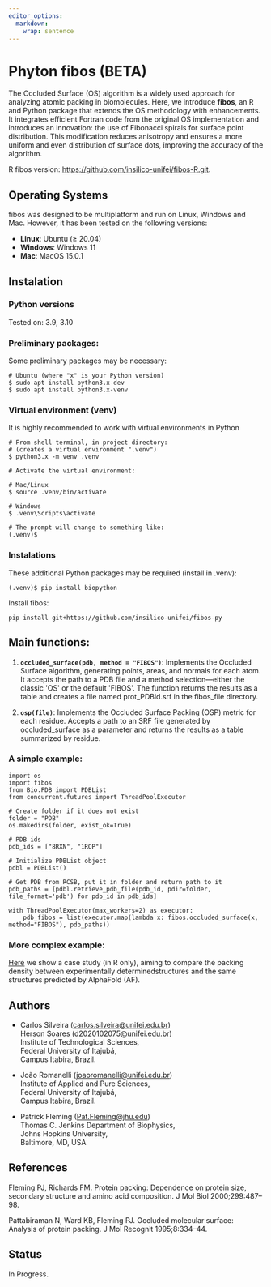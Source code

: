 ```yaml
---
editor_options: 
  markdown: 
    wrap: sentence
---
```


# Phyton fibos (BETA)

The Occluded Surface (OS) algorithm is a widely used approach for analyzing atomic packing in biomolecules. 
Here, we introduce **fibos**, an R and Python package that extends the OS methodology with enhancements. 
It integrates efficient Fortran code from the original OS implementation and introduces an innovation: 
the use of Fibonacci spirals for surface point distribution. This modification reduces anisotropy and 
ensures a more uniform and even distribution of surface dots, improving the accuracy
of the algorithm.

R fibos version: https://github.com/insilico-unifei/fibos-R.git.

## Operating Systems

fibos was designed to be multiplatform and run on Linux, Windows and Mac.
However, it has been tested on the following versions:

- **Linux**: Ubuntu ($\geq$ 20.04)
- **Windows**: Windows 11
- **Mac**: MacOS 15.0.1

## Instalation

### Python versions

Tested on: 3.9, 3.10

### Preliminary packages:

Some preliminary packages may be necessary:

```
# Ubuntu (where "x" is your Python version)
$ sudo apt install python3.x-dev
$ sudo apt install python3.x-venv
```

### Virtual environment (venv) 

It is highly recommended to work with virtual environments in Python

```
# From shell terminal, in project directory:
# (creates a virtual environment ".venv")
$ python3.x -m venv .venv

# Activate the virtual environment:

# Mac/Linux
$ source .venv/bin/activate

# Windows
$ .venv\Scripts\activate

# The prompt will change to something like:
(.venv)$  
```

### Instalations

These additional Python packages may be required (install in .venv):

```
(.venv)$ pip install biopython 
```

Install fibos:

```         
pip install git+https://github.com/insilico-unifei/fibos-py
```

## Main functions:

1.  **`occluded_surface(pdb, method = "FIBOS")`**: Implements the Occluded Surface 
algorithm, generating points, areas, and normals for each atom. It accepts the path 
to a PDB file and a method selection—either the classic 'OS' or the default 'FIBOS'. 
The function returns the results as a table and creates a file named 
prot_PDBid.srf in the fibos_file directory.

1.  **`osp(file)`**: Implements the Occluded Surface Packing (OSP) metric for 
each residue. Accepts a path to an SRF file generated by occluded_surface as a 
parameter and returns the results as a table summarized by residue.

### A simple example:

```     
import os
import fibos
from Bio.PDB import PDBList
from concurrent.futures import ThreadPoolExecutor

# Create folder if it does not exist
folder = "PDB"
os.makedirs(folder, exist_ok=True)

# PDB ids
pdb_ids = ["8RXN", "1ROP"]

# Initialize PDBList object
pdbl = PDBList()

# Get PDB from RCSB, put it in folder and return path to it
pdb_paths = [pdbl.retrieve_pdb_file(pdb_id, pdir=folder, file_format='pdb') for pdb_id in pdb_ids]

with ThreadPoolExecutor(max_workers=2) as executor:
    pdb_fibos = list(executor.map(lambda x: fibos.occluded_surface(x, method="FIBOS"), pdb_paths))
```

### More complex example:
[Here](https://github.com/insilico-unifei/fibos-R-case-study-supp.git) we show a 
case study (in R only), aiming to compare the packing density between experimentally 
determinedstructures and the same structures predicted by AlphaFold (AF).

## Authors

-   Carlos Silveira ([carlos.silveira\@unifei.edu.br](mailto:carlos.silveira@unifei.edu.br))\
    Herson Soares ([d2020102075\@unifei.edu.br](mailto:d2020102075@unifei.edu.br))\
    Institute of Technological Sciences,\
    Federal University of Itajubá,\
    Campus Itabira, Brazil.

-   João Romanelli ([joaoromanelli\@unifei.edu.br](mailto:joaoromanelli@unifei.edu.br)) \
    Institute of Applied and Pure Sciences, \
    Federal University of Itajubá, \
    Campus Itabira, Brazil.

-   Patrick Fleming ([Pat.Fleming\@jhu.edu](mailto:Pat.Fleming@jhu.edu)) \
    Thomas C. Jenkins Department of Biophysics, \
    Johns Hopkins University, \
    Baltimore, MD, USA

## References

Fleming PJ, Richards FM. Protein packing: Dependence on protein size, secondary structure and amino acid composition. J Mol Biol 2000;299:487–98.

Pattabiraman N, Ward KB, Fleming PJ. Occluded molecular surface: Analysis of protein packing. J Mol Recognit 1995;8:334–44.

## Status

In Progress.
